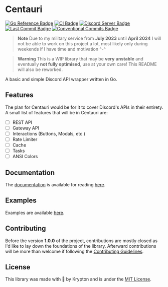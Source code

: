 # Centauri

[![Go Reference Badge](https://pkg.go.dev/badge/github.com/kkrypt0nn/centauri.svg)](https://pkg.go.dev/github.com/kkrypt0nn/centauri)
[![CI Badge](https://github.com/kkrypt0nn/centauri/actions/workflows/ci.yml/badge.svg)](https://github.com/kkrypt0nn/centauri/actions)
[![Discord Server Badge](https://img.shields.io/discord/1095412499416891482?logo=discord)](https://discord.gg/feA6ZGRgpw)
[![Last Commit Badge](https://img.shields.io/github/last-commit/kkrypt0nn/centauri)](https://github.com/kkrypt0nn/centauri/commits/main)
[![Conventional Commits Badge](https://img.shields.io/badge/Conventional%20Commits-1.0.0-%23FE5196?logo=conventionalcommits&logoColor=white)](https://conventionalcommits.org/en/v1.0.0/)

> **Note** Due to my military service from **July 2023** until **April 2024** I will not be able to work on this
> project a lot, most likely only during weekends if I have time and motivation ^-^

> **Warning** This is a WIP library that may be **very unstable** and eventually **not fully optimised**, use at your own
> care! This README will also be reworked.

A basic and simple Discord API wrapper written in Go.

## Features

The plan for Centauri would be for it to cover Discord's APIs in their entirety. A small list of features that will be
in Centauri are:

- [ ] REST API
- [ ] Gateway API
- [ ] Interactions (Buttons, Modals, etc.)
- [ ] Rate Limiter
- [ ] Cache
- [ ] Tasks
- [ ] ANSI Colors

## Documentation

The [documentation](documentation) is available for reading [here](https://centauri.krypton.ninja).

## Examples

Examples are available [here](_examples).

## Contributing

Before the version **1.0.0** of the project, contributions are mostly closed as I'd like to lay down the foundations of
the library. Afterward contributions will be more than welcome if following
the [Contributing Guidelines](CONTRIBUTING.md).

## License

This library was made with 💜 by Krypton and is under the [MIT License](LICENSE.md).